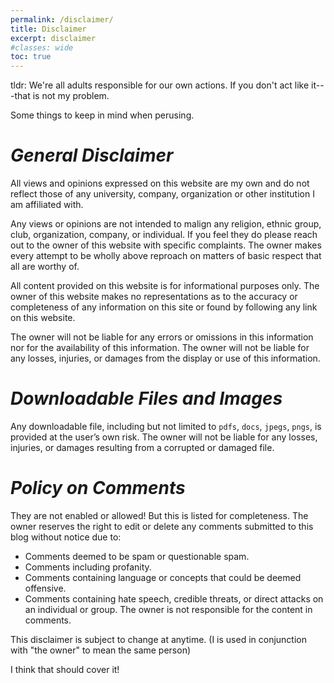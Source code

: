```yaml
---
permalink: /disclaimer/
title: Disclaimer
excerpt: disclaimer
#classes: wide
toc: true
---
```


tldr: We're all adults responsible for our own actions. If you don't act like it---that is not my problem.

Some things to keep in mind when perusing.

# *General Disclaimer*
All views and opinions expressed on this website are my own and do not reflect those of any university, company, organization or other institution I am affiliated with.

Any views or opinions are not intended to malign any religion, ethnic group, club, organization, company, or individual. If you feel they do please reach out to the owner of this website with specific complaints. The owner makes every attempt to be wholly above reproach on matters of basic respect that all are worthy of.

All content provided on this website is for informational purposes only. The owner of this website makes no representations as to the accuracy or completeness of any information on this site or found by following any link on this website.

The owner will not be liable for any errors or omissions in this information nor for the availability of this information. The owner will not be liable for any losses, injuries, or damages from the display or use of this information.

# *Downloadable Files and Images*
Any downloadable file, including but not limited to `pdfs`, `docs`, `jpegs`, `pngs`, is provided at the user’s own risk. The owner will not be liable for any losses, injuries, or damages resulting from a corrupted or damaged file.

# *Policy on Comments*
They are not enabled or allowed! But this is listed for completeness. The owner reserves the right to edit or delete any comments submitted to this blog without notice due to:
* Comments deemed to be spam or questionable spam.
* Comments including profanity.
* Comments containing language or concepts that could be deemed offensive.
* Comments containing hate speech, credible threats, or direct attacks on an individual or group.
The owner is not responsible for the content in comments.

This disclaimer is subject to change at anytime. (I is used in conjunction with "the owner" to mean the same person)

I think that should cover it!